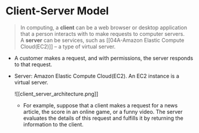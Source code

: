 # Client-Server Model
> In computing, a **client** can be a web browser or desktop application that a person interacts with to make requests to computer servers. A **server** can be services, such as [[04A-Amazon Elastic Compute Cloud(EC2)]] – a type of virtual server.
- A customer makes a request, and with permissions, the server responds to that request.
- Server: Amazon Elastic Compute Cloud(EC2). An EC2 instance is a virtual server.

	![[client_server_architecture.png]]
	- For example, suppose that a client makes a request for a news article, the score in an online game, or a funny video. The server evaluates the details of this request and fulfills it by returning the information to the client.
